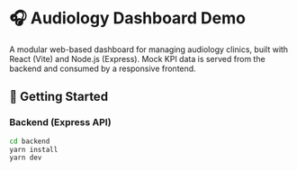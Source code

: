 # 🎧 Audiology Dashboard Demo

A modular web-based dashboard for managing audiology clinics, built with React (Vite) and Node.js (Express). Mock KPI data is served from the backend and consumed by a responsive frontend.

## 🚀 Getting Started

### Backend (Express API)

```bash
cd backend
yarn install
yarn dev